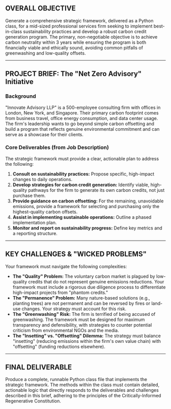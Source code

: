 ## OVERALL OBJECTIVE

Generate a comprehensive strategic framework, delivered as a Python class, for a mid-sized professional services firm seeking to implement best-in-class sustainability practices and develop a robust carbon credit generation program. The primary, non-negotiable objective is to achieve carbon neutrality within 3 years while ensuring the program is both financially viable and ethically sound, avoiding common pitfalls of greenwashing and low-quality offsets.

---

## PROJECT BRIEF: The "Net Zero Advisory" Initiative

### Background

"Innovate Advisory LLP" is a 500-employee consulting firm with offices in London, New York, and Singapore. Their primary carbon footprint comes from business travel, office energy consumption, and data center usage. The firm's leadership wants to go beyond simple carbon offsetting and build a program that reflects genuine environmental commitment and can serve as a showcase for their clients.

### Core Deliverables (from Job Description)

The strategic framework must provide a clear, actionable plan to address the following:

1. **Consult on sustainability practices:** Propose specific, high-impact changes to daily operations.
2. **Develop strategies for carbon credit generation:** Identify viable, high-quality pathways for the firm to generate its own carbon credits, not just purchase them.
3. **Provide guidance on carbon offsetting:** For the remaining, unavoidable emissions, provide a framework for selecting and purchasing only the highest-quality carbon offsets.
4. **Assist in implementing sustainable operations:** Outline a phased implementation plan.
5. **Monitor and report on sustainability progress:** Define key metrics and a reporting structure.

---

## KEY CHALLENGES & "WICKED PROBLEMS"

Your framework must navigate the following complexities:

* **The "Quality" Problem:** The voluntary carbon market is plagued by low-quality credits that do not represent genuine emissions reductions. Your framework must include a rigorous due diligence process to differentiate high-impact projects from "phantom credits."
* **The "Permanence" Problem:** Many nature-based solutions (e.g., planting trees) are not permanent and can be reversed by fires or land-use changes. Your strategy must account for this risk.
* **The "Greenwashing" Risk:** The firm is terrified of being accused of greenwashing. The framework must be designed for maximum transparency and defensibility, with strategies to counter potential criticism from environmental NGOs and the media.
* **The "Insetting" vs. "Offsetting" Dilemma:** The strategy must balance "insetting" (reducing emissions within the firm's own value chain) with "offsetting" (funding reductions elsewhere).

---

## FINAL DELIVERABLE

Produce a complete, runnable Python class file that implements the strategic framework. The methods within the class must contain detailed, actionable logic that directly responds to the deliverables and challenges described in this brief, adhering to the principles of the Critically-Informed Regenerative Constitution.
